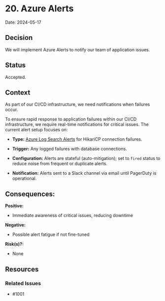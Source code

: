 # 20. Azure Alerts

Date: 2024-05-17

## Decision

We will implement Azure Alerts to notify our team of application issues.

## Status

Accepted.

## Context

As part of our CI/CD infrastructure, we need notifications when failures occur.

To ensure rapid response to application failures within our CI/CD infrastructure, we require real-time notifications for critical issues. The current alert setup focuses on:

- **Type:** [Azure Log Search Alerts](https://learn.microsoft.com/en-us/azure/azure-monitor/alerts/alerts-types#log-alerts) for HikariCP connection failures.


- **Trigger:** Any logged failures with database connections.


- **Configuration:** Alerts are stateful (auto-mitigation); set to `fired` status to reduce noise from frequent or duplicate alerts.


- **Notification:** Alerts sent to a Slack channel via email until PagerDuty is operational.

## Consequences:
**Positive:**
- Immediate awareness of critical issues, reducing downtime

**Negative:**
- Possible alert fatigue if not fine-tuned

**Risk(s)?:**
- None


## Resources
### Related Issues

- #1001
